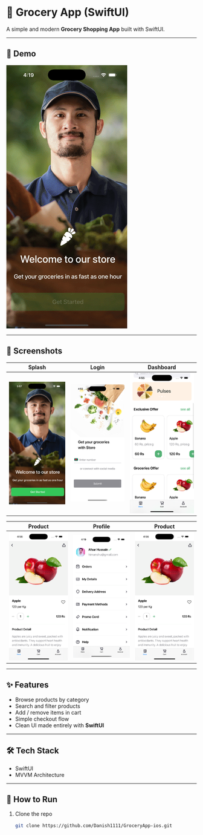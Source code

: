 # 🛒 Grocery App (SwiftUI)

A simple and modern **Grocery Shopping App** built with SwiftUI.

---

## 🎥 Demo
![App Demo](./Screenshots/GroceryApp1.gif)

---

## 📸 Screenshots

| Splash | Login | Dashboard |
|------|----------|------|
| ![Splash](./Screenshots/screen12.png) | ![Login](./Screenshots/screen.png) | ![Dashboard](./Screenshots/screen3.png) |

| Product | Profile | Product |
|----------|----------|--------|
| ![Product](./Screenshots/screen6.png) | ![Profile](./Screenshots/screen10.png) | ![Product](./Screenshots/screen6.png) |

---

## ✨ Features
- Browse products by category
- Search and filter products
- Add / remove items in cart
- Simple checkout flow
- Clean UI made entirely with **SwiftUI**

---

## 🛠 Tech Stack
- SwiftUI
- MVVM Architecture

---

## 🚀 How to Run
1. Clone the repo  
   ```bash
   git clone https://github.com/Danish1111/GroceryApp-ios.git

